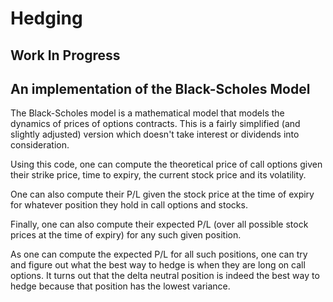 # Hedging

## Work In Progress

## An implementation of the Black-Scholes Model

The Black-Scholes model is a  mathematical model that models the dynamics of prices of options contracts.
This is a fairly simplified (and slightly adjusted) version which doesn't take interest or dividends into consideration.

Using this code, one can compute the theoretical price of call options given their strike price, time to expiry, the current stock price and its volatility.

One can also compute their P/L given the stock price at the time of expiry for whatever position they hold in call options and stocks.

Finally, one can also compute their expected P/L (over all possible stock prices at the time of expiry) for any such given position.

As one can compute the expected P/L for all such positions, one can try and figure out what the best way to hedge is when they are long on call options. It turns out that the delta neutral position is indeed the best way to hedge because that position has the lowest variance.
